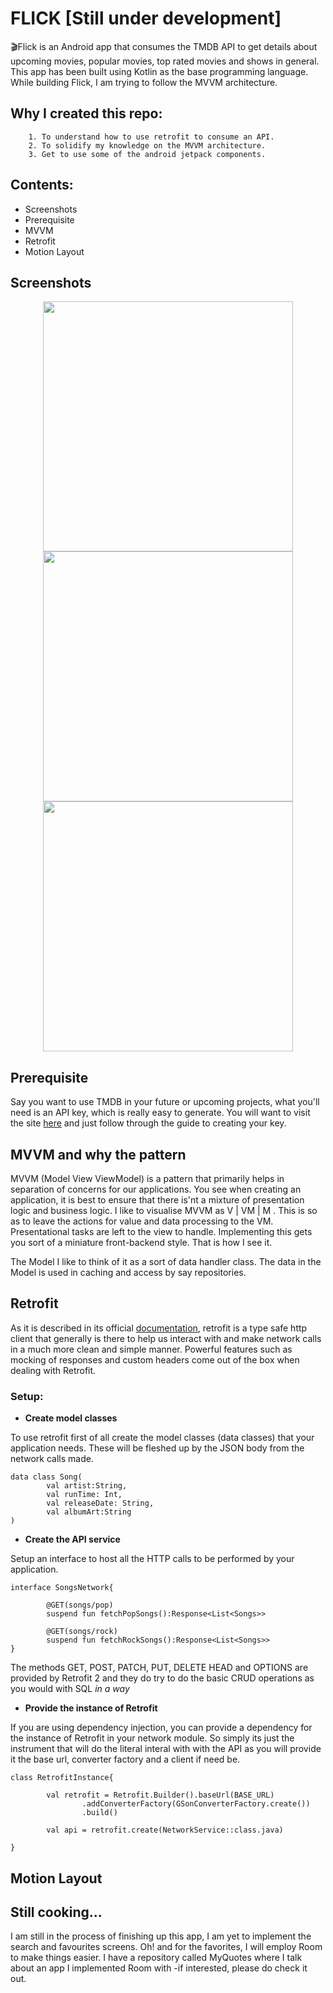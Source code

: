 # FLICK [Still under development]
🎬Flick is
an Android app that consumes the TMDB API to get details about upcoming movies, popular movies, top rated movies and shows in general. This app has been built using Kotlin as the base programming language. While building Flick, I am trying to follow the MVVM architecture.

## Why I created this repo:
        1. To understand how to use retrofit to consume an API.
        2. To solidify my knowledge on the MVVM architecture.
        3. Get to use some of the android jetpack components. 

## Contents:
- Screenshots
- Prerequisite
- MVVM
- Retrofit
- Motion Layout

## Screenshots
<p align="center">
<img  src="https://i.ibb.co/br181r9/splash.jpg" height="400px">
<img  src="https://i.ibb.co/ZKbmYny/home.jpg" height="400px">
<img  src="https://i.ibb.co/bFpDY2p/details.jpg" height="400px">
</p>

## Prerequisite
Say you want to use TMDB in your future or upcoming projects, what you'll need is an API key, which is really easy to generate. You will want to visit the site [here](https://developers.themoviedb.org/3/getting-started/introduction) and just follow through the guide to creating your key.

## MVVM and why the pattern
MVVM (Model View ViewModel) is a pattern that primarily helps in separation of concerns for our applications. You see when creating an application, it is best to ensure that there is'nt a mixture of presentation logic and business logic. I like to visualise MVVM as V | VM | M . This is so as to leave the actions for value and data processing to the VM. Presentational tasks are left to the view to handle. Implementing this gets you sort of a miniature front-backend style. That is how I see it. 

The Model I like to think of it as a sort of data handler class. The data in the Model is used in caching and access by say repositories.


## Retrofit
As it is described in its official [documentation](https://square.github.io/retrofit/), retrofit is a type safe http client that generally is there to help us interact with and make network calls in a much more clean and simple manner. Powerful features such as mocking of responses and custom headers come out of the box when dealing with Retrofit. 

### Setup:

 * **Create model classes**

To use retrofit first of all create the model classes (data classes) that your application needs. These will be fleshed up by the JSON body from the network calls made.
 ```
 data class Song(
         val artist:String,
         val runTime: Int,
         val releaseDate: String,
         val albumArt:String
 )
 ```

 * **Create the API service**

Setup an interface to host all the HTTP calls to be performed by your application.

```
interface SongsNetwork{

        @GET(songs/pop)
        suspend fun fetchPopSongs():Response<List<Songs>>

        @GET(songs/rock)
        suspend fun fetchRockSongs():Response<List<Songs>>
}
```

The methods GET, POST, PATCH, PUT, DELETE HEAD and OPTIONS are provided by Retrofit 2 and they do try to do the basic CRUD operations as you would with SQL *in a way*

 * **Provide the instance of Retrofit**

 If you are using dependency injection, you can provide a dependency for the instance of Retrofit in your network module. So simply its just the instrument that will do the literal interal with with the API as you will provide it the base url, converter factory and a client if need be.

``` 
class RetrofitInstance{
                
        val retrofit = Retrofit.Builder().baseUrl(BASE_URL)
                .addConverterFactory(GSonConverterFactory.create())
                .build()

        val api = retrofit.create(NetworkService::class.java)

}
```


## Motion Layout


## Still cooking...
I am still in the process of finishing up this app, I am yet to implement the search and favourites screens. Oh! and for the favorites, I will employ Room to make things easier. I have a repository called MyQuotes where I talk about an app I implemented Room with -if interested, please do check it out. 